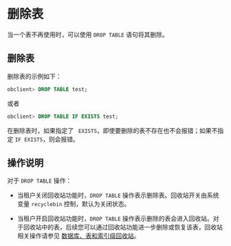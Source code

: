 删除表 
========================

当一个表不再使用时，可以使用 `DROP TABLE` 语句将其删除。

删除表 
------------------------

删除表的示例如下：

```sql
obclient> DROP TABLE test;
```



或者

```sql
obclient> DROP TABLE IF EXISTS test;
```



在删除表时，如果指定了 ` EXISTS`，即使要删除的表不存在也不会报错；如果不指定 `IF EXISTS`，则会报错。

操作说明 
-------------------------

对于 `DROP TABLE` 操作：

* 当租户关闭回收站功能时，`DROP TABLE` 操作表示删除表。回收站开关由系统变量 `recyclebin` 控制，默认为关闭状态。

  

* 当租户开启回收站功能时，`DROP TABLE` 操作表示删除的表会进入回收站。对于回收站中的表，后续您可以通过回收站功能进一步删除或恢复该表，回收站相关操作请参见 [数据库、表和索引级回收站](/en-US/6.administrator-guide/8.high-data-availability/1.recycle-bin-management/2.recycle-bin-for-databases-tables-and-indexes.md)。

  



